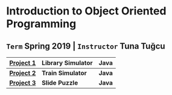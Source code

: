 # Introduction to Object Oriented Programming
## `Term` Spring 2019 | `Instructor` Tuna Tuğcu

  | [Project 1](https://github.com/irem-zeynep/University_Projects/tree/master/Cmpe160/Project1/LibrarySimulator)| Library Simulator |Java |
  --- | ---| ---|
  | [**Project 2**](https://github.com/irem-zeynep/University_Projects/tree/master/Cmpe160/Project2/TrainSimulator)| **Train Simulator** |**Java**|
  | [**Project 3**](https://github.com/irem-zeynep/University_Projects/tree/master/Cmpe160/Project3/SlidePuzzle)| **Slide Puzzle** | **Java**|
  

